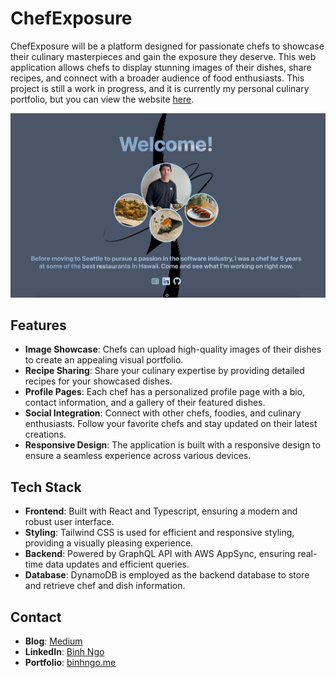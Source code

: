 # ChefExposure

ChefExposure will be a platform designed for passionate chefs to showcase their culinary masterpieces and gain the exposure they deserve. This web application allows chefs to display stunning images of their dishes, share recipes, and connect with a broader audience of food enthusiasts. This project is still a work in progress, and it is currently my personal culinary portfolio, but you can view the website [here](https://d207pofyxzgui1.cloudfront.net/). 

![Landing Page](/frontend//src/assets/readmeImg.png)

## Features

- **Image Showcase**: Chefs can upload high-quality images of their dishes to create an appealing visual portfolio.
- **Recipe Sharing**: Share your culinary expertise by providing detailed recipes for your showcased dishes.
- **Profile Pages**: Each chef has a personalized profile page with a bio, contact information, and a gallery of their featured dishes.
- **Social Integration**: Connect with other chefs, foodies, and culinary enthusiasts. Follow your favorite chefs and stay updated on their latest creations.
- **Responsive Design**: The application is built with a responsive design to ensure a seamless experience across various devices.

## Tech Stack

- **Frontend**: Built with React and Typescript, ensuring a modern and robust user interface.
- **Styling**: Tailwind CSS is used for efficient and responsive styling, providing a visually pleasing experience.
- **Backend**: Powered by GraphQL API with AWS AppSync, ensuring real-time data updates and efficient queries.
- **Database**: DynamoDB is employed as the backend database to store and retrieve chef and dish information.


## Contact

- **Blog**: [Medium](https://medium.com/@binhnngo)
- **LinkedIn**: [Binh Ngo](https://www.linkedin.com/in/binh-nguyen-ngo/)
- **Portfolio**: [binhngo.me](https://www.binhngo.me/)
